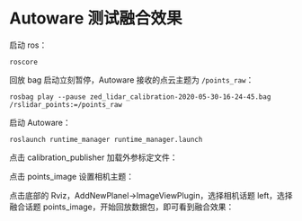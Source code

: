 # Autoware 测试融合效果

启动 ros：

```shell
roscore
```

回放 bag 启动立刻暂停，Autoware 接收的点云主题为 `/points_raw`：

```shell
rosbag play --pause zed_lidar_calibration-2020-05-30-16-24-45.bag /rslidar_points:=/points_raw
```

启动 Autoware：

```shell
roslaunch runtime_manager runtime_manager.launch
```

点击 calibration_publisher 加载外参标定文件：





点击 points_image 设置相机主题：





点击底部的 Rviz，AddNewPlanel->ImageViewPlugin，选择相机话题 left，选择融合话题 points_image，开始回放数据包，即可看到融合效果：